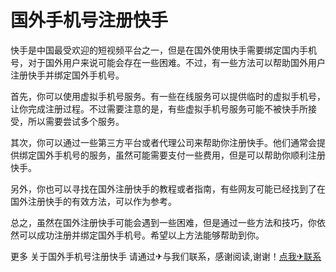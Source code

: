 # 国外手机号注册快手

快手是中国最受欢迎的短视频平台之一，但是在国外使用快手需要绑定国内手机号，对于国外用户来说可能会存在一些困难。不过，有一些方法可以帮助国外用户注册快手并绑定国外手机号。

首先，你可以使用虚拟手机号服务。有一些在线服务可以提供临时的虚拟手机号，让你完成注册过程。不过需要注意的是，有些虚拟手机号服务可能不被快手所接受，所以需要尝试多个服务。

其次，你可以通过一些第三方平台或者代理公司来帮助你注册快手。他们通常会提供绑定国外手机号的服务，虽然可能需要支付一些费用，但是可以帮助你顺利注册快手。

另外，你也可以寻找在国外注册快手的教程或者指南，有些网友可能已经找到了在国外注册快手的有效方法，可以作为参考。

总之，虽然在国外注册快手可能会遇到一些困难，但是通过一些方法和技巧，你依然可以成功注册并绑定国外手机号。希望以上方法能够帮助到你。

更多 关于国外手机号注册快手 请通过✈与我们联系，感谢阅读,谢谢！[点我✈联系](https://gg.k02.cc)